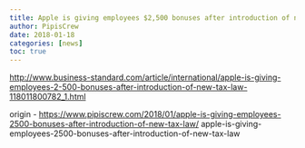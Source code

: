 ```yaml
---
title: Apple is giving employees $2,500 bonuses after introduction of new tax law
author: PipisCrew
date: 2018-01-18
categories: [news]
toc: true
---
```


http://www.business-standard.com/article/international/apple-is-giving-employees-2-500-bonuses-after-introduction-of-new-tax-law-118011800782_1.html

origin - https://www.pipiscrew.com/2018/01/apple-is-giving-employees-2500-bonuses-after-introduction-of-new-tax-law/ apple-is-giving-employees-2500-bonuses-after-introduction-of-new-tax-law